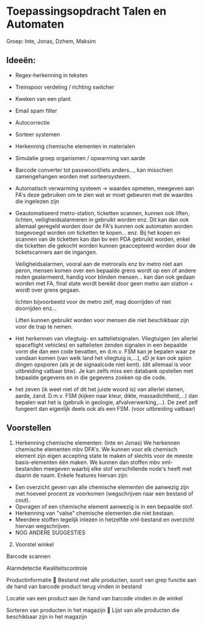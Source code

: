 # Toepassingsopdracht Talen en Automaten
Groep: Inte, Jonas, Dzhem, Maksim

## Ideeën:
- Regex-herkenning in teksten
- Treinspoor verdeling / richting switcher 
- Kweken van een plant
- Email spam filter
- Autocorrectie
- Sorteer systemen
- Herkenning chemische elementen in materialen
- Simulatie groep organismen / opwarming van aarde
- Barcode converter tot passwoord/iets anders..., kan misschien samengehangen worden met sorteersysteem.
- Automatisch verwarming systeem -> waardes opmeten, meegeven aan FA's deze gebruiken om te zien wat er moet gebeuren met de waardes die ingelezen zijn
- Geautomatiseerd metro-station, ticketten scannen, kunnen ook liften, lichten, veiligheidsalarmeren in gebruikt worden enz. Dit kan dan ook allemaal geregeld worden door de FA's
  kunnen ook automaten worden toegevoegd worden om ticketten te kopen... enz.
  Bij het kopen en scannen van de ticketten kan dan bv een PDA gebruikt worden, enkel die ticketten die gekocht worden kunnen geaccepteerd worden door de ticketscanners aan de       ingangen.
  
  Veiligheidsalarmen, vooral aan de metrorails enz bv metro niet aan peron, mensen komen over een bepaalde grens wordt op een of andere reden gealarmeerd, handig voor blinden       mensen... kan dan ook gedaan worden met FA, final state wordt bereikt door geen metro aan station + wordt over grens gegaan. 
  
  lichten bijvoorbeeld voor de metro zelf, mag doorrijden of niet doorrijden enz...
  
  Liften kunnen gebruikt worden voor mensen die niet beschikbaar zijn voor de trap te nemen.
  
- Het herkennen van vliegtuig- en sattelietsignalen. Vliegtuigen (en allerlei spaceflight vehicles) en sattelieten zenden signalen in een bepaalde vorm die dan een code bevatten, 
  en d.m.v. FSM kan je bepalen waar ze vandaan komen (van welk land het vliegtuig is,...), xD je kan ook spion dingen opsporen (als je de signaalcode niet kent). (dit allemaal is voor uitbreiding vatbaar btw). 
  Je kan zelfs miss een databank opstellen met bepaalde gegevens en in die gegevens zoeken op die code.
  
- het zeven (ik weet niet of dit het juiste woord is) van allerlei stenen, aarde, zand. D.m.v. FSM (kijken naar kleur, dikte, massadichtheid,...) dan bepalen wat het is (gebruik in geologie, afvalverwerking,...). 
  De zeef zelf fungeert dan eigenlijk deels ook als een FSM. (voor uitbreiding vatbaar)
  
## Voorstellen
1) Herkenning chemische elementen: (Inte en Jonas)
We herkennen chemische elementen mbv DFA's. We kunnen voor elk chemisch element zijn eigen accepting state te maken of slechts voor de meeste basis-elementen één maken. We kunnen dan stoffen mbv xml-bestanden meegeven waarbij elke stof verschillende node's heeft met daarin de naam. Enkele features hiervan zijn:
  - Een overzicht geven van alle chemische elementen die aanwezig zijn met hoeveel procent ze voorkomen (wegschrijven naar een bestand of cout).
  - Opvragen of een chemische element aanwezig is in een bepaalde stof.
  - Herkenning van "valse" chemische elementen die niet bestaan.
  - Meerdere stoffen tegelijk inlezen in hetzelfde xml-bestand en overzicht hiervan wegschrijven.
  - NOG ANDERE SUGGESTIES

2) Voorstel winkel

Barcode scannen

Alarmdetectie
Kwaliteitscontrole

Productinformatie
	Bestand met alle producten, soort van grep functie aan de hand van barcode product terug vinden in bestand

Locatie van een product aan de hand van barcode vinden in de winkel

Sorteren van producten in het magazijn
	Lijst van alle producten die beschikbaar zijn in het magazijn

